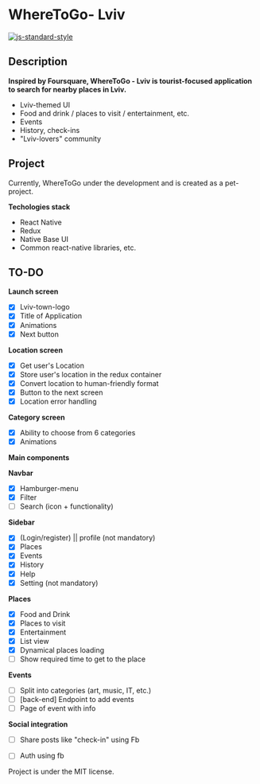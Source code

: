 #  WhereToGo- Lviv
[![js-standard-style](https://img.shields.io/badge/code%20style-standard-brightgreen.svg?style=flat)](http://standardjs.com/)

## Description

**Inspired by Foursquare, WhereToGo - Lviv is tourist-focused application to search for nearby places in Lviv.**

* Lviv-themed UI
* Food and drink / places to visit / entertainment, etc.
* Events
* History, check-ins
* "Lviv-lovers" community


## Project

Currently, WhereToGo under the development and is created as a pet-project.

**Techologies stack**

  * React Native
  * Redux
  * Native Base UI
  * Common react-native libraries, etc.

## TO-DO

**Launch screen**

- [x] Lviv-town-logo
- [x] Title of Application
- [x] Animations
- [x] Next button

**Location screen**

- [x] Get user's Location
- [x] Store user's location in the redux container
- [x] Convert location to human-friendly format
- [x] Button to the next screen
- [x] Location error handling

**Category screen**

- [x] Ability to choose from 6 categories
- [x] Animations

**Main components**

**Navbar**

- [x] Hamburger-menu
- [x] Filter
- [ ] Search (icon + functionality)

**Sidebar**

- [x] (Login/register) || profile (not mandatory)
- [x] Places
- [x] Events
- [x] History
- [x] Help
- [x] Setting (not mandatory)

**Places**

- [x] Food and Drink
- [x] Places to visit
- [x] Entertainment
- [x] List view
- [x] Dynamical places loading
- [ ] Show required time to get to the place

**Events**

- [ ] Split into categories (art, music, IT, etc.)
- [ ] [back-end] Endpoint to add events
- [ ] Page of event with info

**Social integration**

- [ ] Share posts like "check-in" using Fb
- [ ] Auth using fb


Project is under the MIT license.
